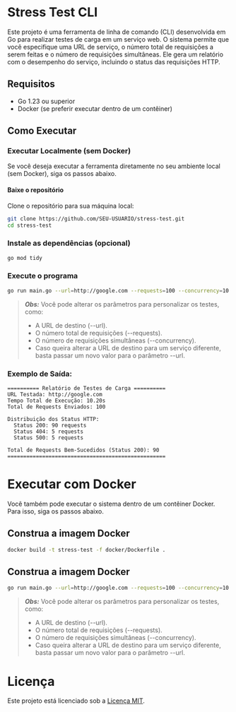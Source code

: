 # Stress Test CLI

Este projeto é uma ferramenta de linha de comando (CLI) desenvolvida em Go para realizar testes de carga em um serviço web. O sistema permite que você especifique uma URL de serviço, o número total de requisições a serem feitas e o número de requisições simultâneas. Ele gera um relatório com o desempenho do serviço, incluindo o status das requisições HTTP.

## Requisitos

- Go 1.23 ou superior
- Docker (se preferir executar dentro de um contêiner)

## Como Executar

### **Executar Localmente (sem Docker)**

Se você deseja executar a ferramenta diretamente no seu ambiente local (sem Docker), siga os passos abaixo.

#### **Baixe o repositório**
Clone o repositório para sua máquina local:

```bash
git clone https://github.com/SEU-USUARIO/stress-test.git
cd stress-test
```

### **Instale as dependências (opcional)**
```bash
go mod tidy
```

### **Execute o programa**
```bash
go run main.go --url=http://google.com --requests=100 --concurrency=10
```
> **_Obs:_**  Você pode alterar os parâmetros para personalizar os testes, como:
>* A URL de destino (--url).
>* O número total de requisições (--requests).
>* O número de requisições simultâneas (--concurrency).
>* Caso queira alterar a URL de destino para um serviço diferente, basta passar um novo valor para o parâmetro --url.

### **Exemplo de Saída:**
```
========== Relatório de Testes de Carga ==========
URL Testada: http://google.com
Tempo Total de Execução: 10.20s
Total de Requests Enviados: 100

Distribuição dos Status HTTP:
  Status 200: 90 requests
  Status 404: 5 requests
  Status 500: 5 requests

Total de Requests Bem-Sucedidos (Status 200): 90
==================================================
```

# **Executar com Docker**
Você também pode executar o sistema dentro de um contêiner Docker. Para isso, siga os passos abaixo.

## **Construa a imagem Docker**
```bash
docker build -t stress-test -f docker/Dockerfile .
```
## **Construa a imagem Docker**
```bash
go run main.go --url=http://google.com --requests=100 --concurrency=10
```
> **_Obs:_**  Você pode alterar os parâmetros para personalizar os testes, como:
>* A URL de destino (--url).
>* O número total de requisições (--requests).
>* O número de requisições simultâneas (--concurrency).
>* Caso queira alterar a URL de destino para um serviço diferente, basta passar um novo valor para o parâmetro --url.

# **Licença**
Este projeto está licenciado sob a [Licença MIT](LICENSE).
